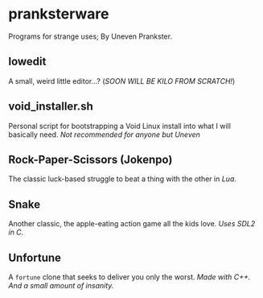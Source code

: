 # pranksterware
Programs for strange uses; By Uneven Prankster.

## lowedit
A small, weird little editor...? (*SOON WILL BE KILO FROM SCRATCH!*)

## void_installer.sh
Personal script for bootstrapping a Void Linux install into what I will basically need.
*Not recommended for anyone but Uneven*

## Rock-Paper-Scissors (Jokenpo)
The classic luck-based struggle to beat a thing with the other in *Lua*.

## Snake
Another classic, the apple-eating action game all the kids love.
*Uses SDL2 in C.*

## Unfortune
A `fortune` clone that seeks to deliver you only the worst.
*Made with C++. And a small amount of insanity.*
